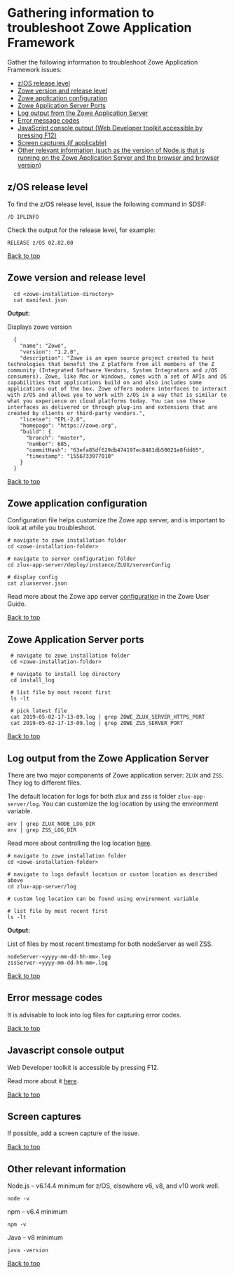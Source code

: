 # Gathering information to troubleshoot Zowe Application Framework

Gather the following information to troubleshoot Zowe Application Framework issues:

 - [z/OS release level](#z-os-release-level)
 - [Zowe version and release level](#zowe-version-and-release-level)
 - [Zowe application configuration](#zowe-application-configuration)
 - [Zowe Application Server Ports](#zowe-application-server-ports) 
 - [Log output from the Zowe Application Server](#log-output-from-the-zowe-application-server)
 - [Error message codes](#error-message-codes)
 - [JavaScript console output (Web Developer toolkit accessible by pressing F12)](#javascript-console-output)
 - [Screen captures (if applicable)](#screen-captures)
 - [Other relevant information (such as the version of Node.js that is running on the Zowe Application Server and the browser and browser version)](#other-relevant-information)

## z/OS release level
To find the z/OS release level, issue the following command in SDSF:  

```
/D IPLINFO
```
Check the output for the release level, for example: 
```
RELEASE z/OS 02.02.00
```

<a href="#top">Back to top</a>

## Zowe version and release level
```
  cd <zowe-installation-directory>
  cat manifest.json
```

**Output:**

Displays zowe version
```  
  {
    "name": "Zowe",
    "version": "1.2.0",
    "description": "Zowe is an open source project created to host technologies that benefit the Z platform from all members of the Z community (Integrated Software Vendors, System Integrators and z/OS consumers). Zowe, like Mac or Windows, comes with a set of APIs and OS capabilities that applications build on and also includes some applications out of the box. Zowe offers modern interfaces to interact with z/OS and allows you to work with z/OS in a way that is similar to what you experience on cloud platforms today. You can use these interfaces as delivered or through plug-ins and extensions that are created by clients or third-party vendors.",
    "license": "EPL-2.0",
    "homepage": "https://zowe.org",
    "build": {
      "branch": "master",
      "number": 685,
      "commitHash": "63efa85df629db474197ec8481db50021e8fdd65",
      "timestamp": "1556733977010"
    }
  }

```
<a href="#top">Back to top</a>

## Zowe application configuration

Configuration file helps customize the Zowe app server, and is important to look at while you troubleshoot.

```
# navigate to zowe installation folder
cd <zowe-installation-folder>

# navigate to server configuration folder
cd zlux-app-server/deploy/instance/ZLUX/serverConfig

# display config
cat zluxserver.json
```

Read more about the Zowe app server [configuration](../../user-guide/mvd-configuration.md) in the Zowe User Guide.

<a href="#top">Back to top</a>

## Zowe Application Server ports 
 
 ```
  # navigate to zowe installation folder
  cd <zowe-installation-folder>

  # navigate to install log directory
  cd install_log
  
  # list file by most recent first
  ls -lt

  # pick latest file
  cat 2019-05-02-17-13-09.log | grep ZOWE_ZLUX_SERVER_HTTPS_PORT
  cat 2019-05-02-17-13-09.log | grep ZOWE_ZSS_SERVER_PORT

 ```
 <a href="#top">Back to top</a>

## Log output from the Zowe Application Server
There are two major components of Zowe application server:  `ZLUX` and `ZSS`.  They log to different files.

The default location for logs for both zlux and zss is folder `zlux-app-server/log`. You can customize the log location by using the environment variable.

```
env | grep ZLUX_NODE_LOG_DIR 
env | grep ZSS_LOG_DIR  
```

Read more about controlling the log location [here](../../user-guide/mvd-configuration.html#controlling-the-logging-location).

```
# navigate to zowe installation folder
cd <zowe-installation-folder>

# navigate to logs default location or custom location as described above
cd zlux-app-server/log

# custom log location can be found using environment variable

# list file by most recent first
ls -lt
```

**Output:**

List of files by most recent timestamp for both nodeServer as well ZSS.
```
nodeServer-<yyyy-mm-dd-hh-mm>.log
zssServer-<yyyy-mm-dd-hh-mm>.log
```

<a href="#top">Back to top</a>

## Error message codes
It is advisable to look into log files for capturing error codes. 

<a href="#top">Back to top</a>

## Javascript console output

Web Developer toolkit is accessible by pressing F12.      

Read more about it [here](https://developers.google.com/web/tools/chrome-devtools/open).

<a href="#top">Back to top</a>

## Screen captures

If possible, add a screen capture of the issue.

<a href="#top">Back to top</a>

## Other relevant information

Node.js – v6.14.4 minimum for z/OS, elsewhere v6, v8, and v10 work well.
```
node -v
```

npm – v6.4 minimum
```
npm -v
```

Java – v8 minimum
```
java -version
```
<a href="#top">Back to top</a>











  